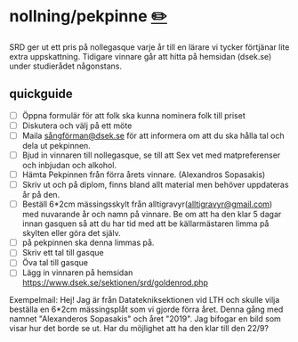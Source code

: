 # nollning/pekpinne [✏️](https://github.com/Dsek-LTH/srd-testamente/edit/master/./nollning/pekpinne.md)

SRD ger ut ett pris på nollegasque varje år till en lärare vi tycker förtjänar lite extra uppskattning. Tidigare vinnare går att hitta på hemsidan (dsek.se) under studierådet någonstans.

## quickguide

*   [ ] Öppna formulär för att folk ska kunna nominera folk till priset
*   [ ] Diskutera och välj på ett möte
*   [ ] Maila sångförman@dsek.se för att informera om att du ska hålla tal och dela ut pekpinnen.
*   [ ] Bjud in vinnaren till nollegasque, se till att Sex vet med matpreferenser och inbjudan och alkohol.
*   [ ] Hämta Pekpinnen från förra årets vinnare. (Alexandros Sopasakis)
*   [ ] Skriv ut och på diplom, finns bland allt material men behöver uppdateras år på den.
*   [ ] Beställ 6\*2cm mässingsskylt från alltigravyr(alltigravyr@gmail.com) med nuvarande år och namn på vinnare. Be om att ha den klar 5 dagar innan gasquen så att du har tid med att be källarmästaren limma på skylten eller göra det själv.
*   [ ] på pekpinnen ska denna limmas på.
*   [ ] Skriv ett tal till gasque
*   [ ] Öva tal till gasque
*   [ ] Lägg in vinnaren på hemsidan https://www.dsek.se/sektionen/srd/goldenrod.php

Exempelmail:
Hej!
Jag är från Datatekniksektionen vid LTH och skulle vilja beställa en 6\*2cm mässingsplåt som vi gjorde förra året. Denna gång med namnet "Alexanderos Sopasakis" och året "2019".
Jag bifogar en bild som visar hur det borde se ut.
Har du möjlighet att ha den klar till den 22/9?
